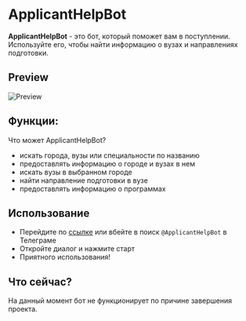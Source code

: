 # ApplicantHelpBot
**ApplicantHelpBot** - это бот, который поможет вам в поступлении. Используйте его, чтобы найти информацию о вузах и направлениях подготовки.

## Preview

![Preview](/assets/preview.gif)

## Функции:
Что может ApplicantHelpBot?

* искать города, вузы или специальности по названию
* предоставлять информацию о городе и вузах в нем
* искать вузы в выбранном городе
* найти направление подготовки в вузе
* предоставлять информацию о программах

## Использование
* Перейдите по [ссылке][link] или вбейте в поиск `@ApplicantHelpBot` в Телеграме
* Откройте диалог и нажмите старт
* Приятного использования!

## Что сейчас?
На данный момент бот не функционирует по причине завершения проекта.

[//]: # (LINKS)
[link]: https://t.me/ApplicantHelpBot